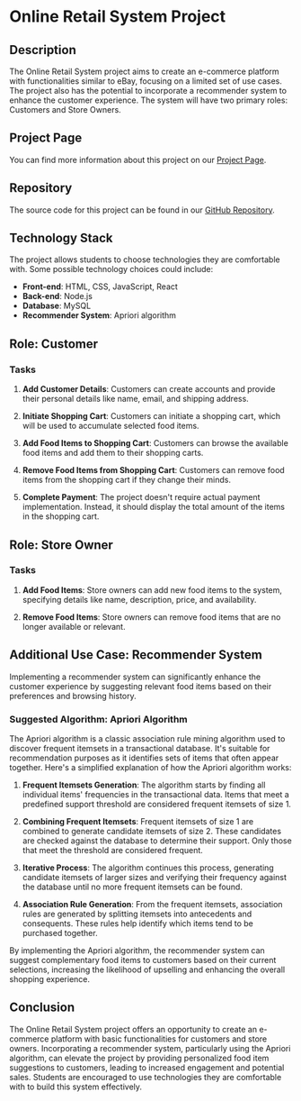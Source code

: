 # Online Retail System Project

## Description

The Online Retail System project aims to create an e-commerce platform with functionalities similar to eBay, focusing on a limited set of use cases. The project also has the potential to incorporate a recommender system to enhance the customer experience. The system will have two primary roles: Customers and Store Owners.

## Project Page

You can find more information about this project on our [Project Page](https://cepdnaclk.github.io/e19-co227-Online-Retail-System/).

## Repository

The source code for this project can be found in our [GitHub Repository](https://github.com/cepdnaclk/e19-co227-Online-Retail-System).

## Technology Stack

The project allows students to choose technologies they are comfortable with. Some possible technology choices could include:

- **Front-end**: HTML, CSS, JavaScript, React
- **Back-end**: Node.js
- **Database**: MySQL
- **Recommender System**: Apriori algorithm

## Role: Customer 

### Tasks

1. **Add Customer Details**: Customers can create accounts and provide their personal details like name, email, and shipping address.

2. **Initiate Shopping Cart**: Customers can initiate a shopping cart, which will be used to accumulate selected food items.

3. **Add Food Items to Shopping Cart**: Customers can browse the available food items and add them to their shopping carts.

4. **Remove Food Items from Shopping Cart**: Customers can remove food items from the shopping cart if they change their minds.

5. **Complete Payment**: The project doesn't require actual payment implementation. Instead, it should display the total amount of the items in the shopping cart.

## Role: Store Owner

### Tasks

1. **Add Food Items**: Store owners can add new food items to the system, specifying details like name, description, price, and availability.

2. **Remove Food Items**: Store owners can remove food items that are no longer available or relevant.

## Additional Use Case: Recommender System

Implementing a recommender system can significantly enhance the customer experience by suggesting relevant food items based on their preferences and browsing history.

### Suggested Algorithm: Apriori Algorithm

The Apriori algorithm is a classic association rule mining algorithm used to discover frequent itemsets in a transactional database. It's suitable for recommendation purposes as it identifies sets of items that often appear together. Here's a simplified explanation of how the Apriori algorithm works:

1. **Frequent Itemsets Generation**: The algorithm starts by finding all individual items' frequencies in the transactional data. Items that meet a predefined support threshold are considered frequent itemsets of size 1.

2. **Combining Frequent Itemsets**: Frequent itemsets of size 1 are combined to generate candidate itemsets of size 2. These candidates are checked against the database to determine their support. Only those that meet the threshold are considered frequent.

3. **Iterative Process**: The algorithm continues this process, generating candidate itemsets of larger sizes and verifying their frequency against the database until no more frequent itemsets can be found.

4. **Association Rule Generation**: From the frequent itemsets, association rules are generated by splitting itemsets into antecedents and consequents. These rules help identify which items tend to be purchased together.

By implementing the Apriori algorithm, the recommender system can suggest complementary food items to customers based on their current selections, increasing the likelihood of upselling and enhancing the overall shopping experience.

## Conclusion

The Online Retail System project offers an opportunity to create an e-commerce platform with basic functionalities for customers and store owners. Incorporating a recommender system, particularly using the Apriori algorithm, can elevate the project by providing personalized food item suggestions to customers, leading to increased engagement and potential sales. Students are encouraged to use technologies they are comfortable with to build this system effectively.
